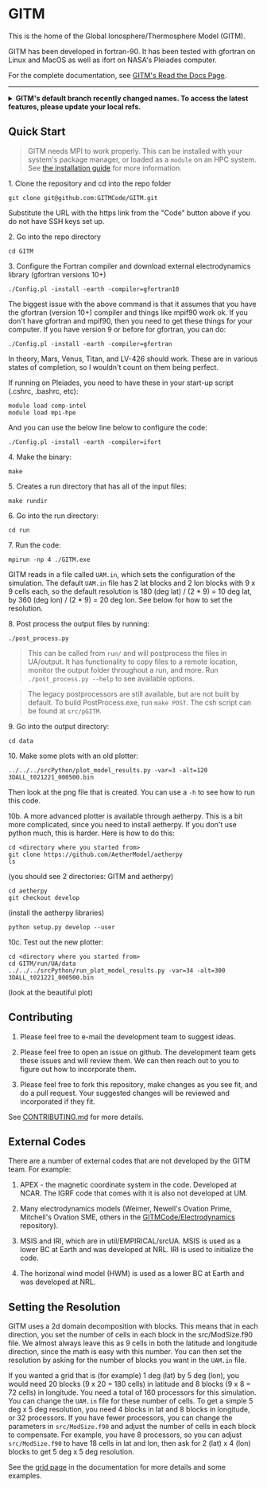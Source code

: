 # GITM

This is the home of the Global Ionosphere/Thermosphere Model (GITM).

GITM has been developed in fortran-90. It has been tested with gfortran
on Linux and MacOS as well as ifort on NASA's Pleiades computer.

For the complete documentation, see [GITM's Read the Docs Page](https://gitm.readthedocs.io).

---

<details>
<summary><b>GITM's default branch recently changed names. To access the latest features, please update your local refs.</b></summary>

From your local clone of this repository, run the following commands to update the name of the default branch.

```sh
git branch -m master main
git fetch origin
git branch -u origin/main main
git remote set-head origin -a
```

Optionally, run the following command to remove tracking references to the old branch name.

```sh
git remote prune origin
```

</details>

## Quick Start

> GITM needs MPI to work properly. This can be installed with your system's package manager, or loaded as a `module` on an HPC system.
> See [the installation guide](https://gitm.readthedocs.io/en/latest/quick_start/#requirements) for more information.

1\. Clone the repository and cd into the repo folder

```shell
git clone git@github.com:GITMCode/GITM.git
```

Substitute the URL with the https link from the "Code" button above if you do not have SSH keys set up.

2\. Go into the repo directory

```shell
cd GITM
```

3\. Configure the Fortran compiler and download external electrodynamics library
(gfortran versions 10+)

```shell
./Config.pl -install -earth -compiler=gfortran10
```

The biggest issue with the above command is that it assumes that you
have the gfortran (version 10+) compiler and things like mpif90 work
ok.  If you don't have gfortran and mpif90, then you need to get these
things for your computer.  If you have version 9 or before for gfortran,
you can do:

```shell
./Config.pl -install -earth -compiler=gfortran
```

In theory, Mars, Venus, Titan, and LV-426 should work.  These are in
various states of completion, so I wouldn't count on them being
perfect.

If running on Pleiades, you need to have these
in your start-up script (.cshrc, .bashrc, etc):

```
module load comp-intel
module load mpi-hpe
```

And you can use the below line below to configure the code:

```shell
./Config.pl -install -earth -compiler=ifort
```

4\. Make the binary:

```shell
make
```

5\. Creates a run directory that has all of the input files:

```shell
make rundir
```

6\. Go into the run directory:

```shell
cd run
```

7\. Run the code:

```shell
mpirun -np 4 ./GITM.exe
```

GITM reads in a file called `UAM.in`, which sets the configuration of
the simulation. The default `UAM.in` file has 2 lat blocks and 2 lon
blocks with 9 x 9 cells each, so the default resolution is 180 (deg
lat) / (2 \* 9) = 10 deg lat, by 360 (deg lon) / (2 \* 9) = 20 deg
lon. See below for how to set the resolution.

8\. Post process the output files by running:

```shell
./post_process.py
```

> This can be called from `run/` and will postprocess the files in UA/output.
> It has functionality to copy files to a remote location, monitor the
> output folder throughout a run, and more. Run `./post_process.py --help` to
> see available options.

> The legacy postprocessors are still available, but are not built by default. To build
> PostProcess.exe, run `make POST`. The csh script can be found at `src/pGITM`.

9\. Go into the output directory:

```shell
cd data
```

10\. Make some plots with an old plotter:

```shell
../../../srcPython/plot_model_results.py -var=3 -alt=120 3DALL_t021221_000500.bin
```

Then look at the png file that is created.  You can use a `-h` to see
how to run this code.

10b\. A more advanced plotter is available through aetherpy. This is a bit more
complicated, since you need to install aetherpy. If you don't use python
much, this is harder. Here is how to do this:

```shell
cd <directory where you started from>
git clone https://github.com/AetherModel/aetherpy
ls
```

(you should see 2 directories: GITM and aetherpy)

```shell
cd aetherpy
git checkout develop
```

(install the aetherpy libraries)

```shell
python setup.py develop --user
```

10c\. Test out the new plotter:

```shell
cd <directory where you started from>
cd GITM/run/UA/data
../../../srcPython/run_plot_model_results.py -var=34 -alt=300 3DALL_t021221_000500.bin
```

(look at the beautiful plot)

## Contributing

1. Please feel free to e-mail the development team to suggest ideas.

2. Please feel free to open an issue on github.  The development team
gets these issues and will review them.  We can then reach out to you
to figure out how to incorporate them.

3. Please feel free to fork this repository, make changes as you see
fit, and do a pull request.  Your suggested changes will be reviewed
and incorporated if they fit.

See [CONTRIBUTING.md](.github/CONTRIBUTING.md) for more details.

## External Codes

There are a number of external codes that are not developed by the GITM
team.  For example:

1. APEX - the magnetic coordinate system in the code.  Developed at
NCAR. The IGRF code that comes with it is also not developed at UM.

2. Many electrodynamics models (Weimer, Newell's Ovation Prime,
Mitchell's Ovation SME, others in the 
[GITMCode/Electrodynamics](https://github.com/GITMCode/Electrodynamics)
repository).

3. MSIS and IRI, which are in util/EMPIRICAL/srcUA. MSIS is used as a
lower BC at Earth and was developed at NRL. IRI is used to initialize
the code.

4. The horizonal wind model (HWM) is used as a lower BC at Earth and
was developed at NRL.

## Setting the Resolution

GITM uses a 2d domain decomposition with blocks. This means that in
each direction, you set the number of cells in each block in the
src/ModSize.f90 file. We almost always leave this as 9 cells in both
the latitude and longitude direction, since the math is easy with this
number. You can then set the resolution by asking for the number of
blocks you want in the `UAM.in` file.

If you wanted a grid that is (for example) 1 deg (lat) by 5 deg (lon),
you would need 20 blocks (9 x 20 = 180 cells) in latitude and 8 blocks
(9 x 8 = 72 cells) in longitude.  You need a total of 160 processors for this
simulation. You can change the `UAM.in` file for these number of cells.
To get a simple 5 deg x 5 deg resolution, you need 4 blocks in lat
and 8 blocks in longitude, or 32 processors.  If you have fewer
processors, you can change the parameters in `src/ModSize.f90` and adjust the
number of cells in each block to compensate. For example, you have 8
processors, so you can adjust `src/ModSize.f90` to have 18 cells in lat and
lon, then ask for 2 (lat) x 4 (lon) blocks to get 5 deg x 5 deg resolution.

See the 
[grid page](https://gitm.readthedocs.io/en/latest/grid/#horizontal-resolution)
in the documentation for more details and some examples.
